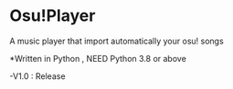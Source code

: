 # Osu!Player

A music player that import automatically your osu! songs

*Written in Python , NEED Python 3.8 or above

-V1.0 : Release
